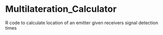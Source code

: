 # Multilateration_Calculator
R code to calculate location of an emitter given receivers signal detection times
